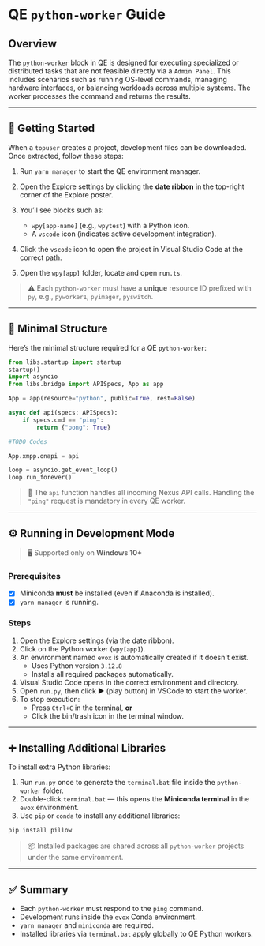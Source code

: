 
# QE `python-worker` Guide

## Overview

The `python-worker` block in QE is designed for executing specialized or distributed tasks that are not feasible directly via a `Admin Panel`. This includes scenarios such as running OS-level commands, managing hardware interfaces, or balancing workloads across multiple systems. The worker processes the command and returns the results.

---

## 🧭 Getting Started

When a `topuser` creates a project, development files can be downloaded. Once extracted, follow these steps:

1. Run `yarn manager` to start the QE environment manager.
2. Open the Explore settings by clicking the **date ribbon** in the top-right corner of the Explore poster.
3. You’ll see blocks such as:
   - `wpy[app-name]` (e.g., `wpytest`) with a Python icon.
   - A `vscode` icon (indicates active development integration).

4. Click the `vscode` icon to open the project in Visual Studio Code at the correct path.
5. Open the `wpy[app]` folder, locate and open `run.ts`.

> ⚠️ Each `python-worker` must have a **unique** resource ID prefixed with `py`, e.g., `pyworker1`, `pyimager`, `pyswitch`.

---

## 🧱 Minimal Structure

Here’s the minimal structure required for a QE `python-worker`:

```python
from libs.startup import startup
startup()
import asyncio
from libs.bridge import APISpecs, App as app

App = app(resource="python", public=True, rest=False)

async def api(specs: APISpecs):
    if specs.cmd == "ping":
        return {"pong": True}

#TODO Codes

App.xmpp.onapi = api

loop = asyncio.get_event_loop()
loop.run_forever()
```

> 🔄 The `api` function handles all incoming Nexus API calls. Handling the `"ping"` request is mandatory in every QE worker.

---

## ⚙️ Running in Development Mode

> 🖥️ Supported only on **Windows 10+**

### Prerequisites

- [x] Miniconda **must** be installed (even if Anaconda is installed).
- [x] `yarn manager` is running.

### Steps

1. Open the Explore settings (via the date ribbon).
2. Click on the Python worker (`wpy[app]`).
3. An environment named `evox` is automatically created if it doesn't exist.
   - Uses Python version `3.12.8`
   - Installs all required packages automatically.
4. Visual Studio Code opens in the correct environment and directory.
5. Open `run.py`, then click ▶️ (play button) in VSCode to start the worker.
6. To stop execution:
   - Press `Ctrl+C` in the terminal, **or**
   - Click the bin/trash icon in the terminal window.

---

## ➕ Installing Additional Libraries

To install extra Python libraries:

1. Run `run.py` once to generate the `terminal.bat` file inside the `python-worker` folder.
2. Double-click `terminal.bat` — this opens the **Miniconda terminal** in the `evox` environment.
3. Use `pip` or `conda` to install any additional libraries:

```bash
pip install pillow
```

> 📦 Installed packages are shared across all `python-worker` projects under the same environment.

---

## ✅ Summary

- Each `python-worker` must respond to the `ping` command.
- Development runs inside the `evox` Conda environment.
- `yarn manager` and `miniconda` are required.
- Installed libraries via `terminal.bat` apply globally to QE Python workers.

